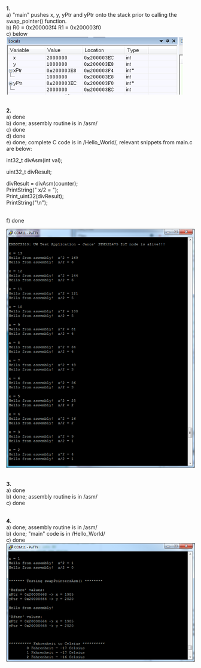<br><b>1.</b>
<br>a) "main" pushes x, y, yPtr and yPtr onto the stack prior to calling the swap_pointer() function.
<br>b) R0 = 0x200003f4	R1 = 0x200003f0
<br>c) below <br>
![Question 1c.](https://github.com/jszamos/embsys310/blob/assignment05/AS5_1c.png)

<br><b>2.</b>
<br>a) done
<br>b) done; assembly routine is in /asm/
<br>c) done
<br>d) done
<br>e) done;  complete C code is in /Hello_World/, relevant snippets from main.c are below: 

   int32_t divAsm(int val);

   uint32_t divResult; 

   divResult = divAsm(counter);<br>
   PrintString(" x/2 = ");<br>
   Print_uint32(divResult);<br>
   PrintString("\n");<br>

<br>f) done

![Question 2f.](https://github.com/jszamos/embsys310/blob/assignment05/AS5_2f.png)   

<br><b>3.</b>
<br>a) done
<br>b) done;  assembly routine is in /asm/
<br>c) done

 <br><b>4.</b>
 <br>a) done; assembly routine is in /asm/
 <br>b) done; "main" code is in /Hello_World/
 <br>c) done<br>
![Question 4c.](https://github.com/jszamos/embsys310/blob/assignment05/AS5_4f.png)
